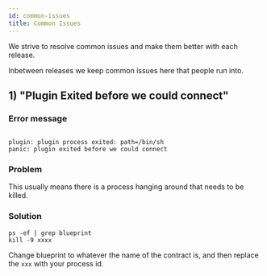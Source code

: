 ```yaml
---
id: common-issues 
title: Common Issues
---
```


We strive to resolve common issues and make them better with each release. 

Inbetween releases we keep common issues here that people run into.

## 1) "Plugin Exited before we could connect"


### Error message

```

plugin: plugin process exited: path=/bin/sh
panic: plugin exited before we could connect

```

### Problem

This usually means there is a process hanging around that needs to be killed.


### Solution

```
ps -ef | grep blueprint
kill -9 xxxx 
```

Change blueprint to whatever the name of the contract is, and then replace the  `xxx` with your process id.
